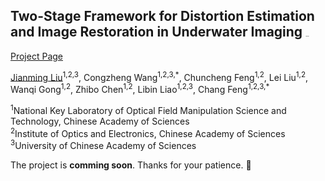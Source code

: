 ## Two-Stage Framework for Distortion Estimation and Image Restoration in Underwater Imaging <img src="https://jsd.onmicrosoft.cn/gh/jermainn/cdn@master/project_pages/favicon/DR-Net_1.png" alt="DR-Net" style="zoom:6%;" />

[Project Page](https://jermainn.github.io/Project-Pages/DR-Net/)

<!-- ![download](https://img.shields.io/github/downloads/cszn/KAIR/total.svg) -->

[Jianming Liu](https://github.com/jermainn)<sup>1,2,3</sup>, Congzheng Wang<sup>1,2,3,\*</sup>, Chuncheng Feng<sup>1,2</sup>, Lei Liu<sup>1,2</sup>, Wanqi Gong<sup>1,2</sup>, Zhibo Chen<sup>1,2</sup>, Libin Liao<sup>1,2,3</sup>, Chang Feng<sup>1,2,3,\*</sup>

<sup>1</sup>National Key Laboratory of Optical Field Manipulation Science and Technology, Chinese Academy of Sciences<br>
<sup>2</sup>Institute of Optics and Electronics, Chinese Academy of Sciences<br>
<sup>3</sup>University of Chinese Academy of Sciences<br>

<!-- <p align="center">
    <img src="assets/architecture.png" style="border-radius: 15px">
</p> -->


The project is **comming soon**. Thanks for your patience. :hugs:

